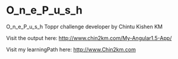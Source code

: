 # O_n_e_P_u_s_h

O_n_e_P_u_s_h Toppr challenge developer by Chintu Kishen KM


Visit the output here: http://www.chin2km.com/My-Angular1.5-App/


Visit my learningPath here: http://www.Chin2km.com
